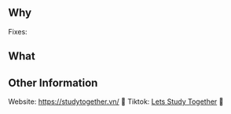 ## Why

<!--- Tại sao? lại mở PR này -->

Fixes: 

## What

<!--- Tóm tắt các thay đổi có trong PR. -->

## Other Information

Website: https://studytogether.vn/ 🌟
Tiktok: [Lets Study Together](https://www.tiktok.com/@study2together) 🙏

<!--- Ghi thêm các thông tin liên quan đến PR này, và các hình ảnh nếu có -->
